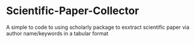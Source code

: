 # Scientific-Paper-Collector
A simple to code to using scholarly package to exxtract scientific paper via author name/keywords in a tabular format

